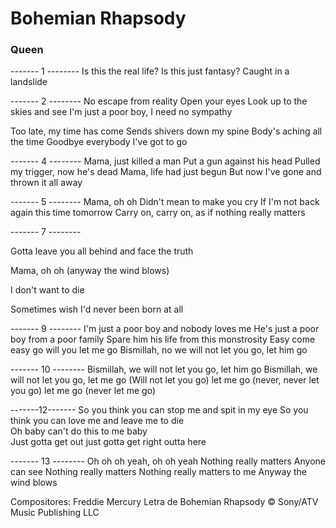 # Bohemian Rhapsody

### Queen



------- 1 --------
Is this the real life?
Is this just fantasy?
Caught in a landslide


------- 2 --------
No escape from reality
Open your eyes
Look up to the skies and see
I'm just a poor boy, I need no sympathy





Too late, my time has come
Sends shivers down my spine
Body's aching all the time
Goodbye everybody I've got to go


------- 4 --------
Mama, just killed a man
Put a gun against his head
Pulled my trigger, now he's dead
Mama, life had just begun
But now I've gone and thrown it all away

------- 5 --------
Mama, oh oh
Didn't mean to make you cry
If I'm not back again this time tomorrow
Carry on, carry on, as if nothing really matters


------- 7 --------

Gotta leave you all behind and face the truth

Mama, oh oh (anyway the wind blows)

I don't want to die

Sometimes wish I'd never been born at all


------- 9 --------
I'm just a poor boy and nobody loves me
He's just a poor boy from a poor family
Spare him his life from this monstrosity
Easy come easy go will you let me go
Bismillah, no we will not let you go, let him go

------- 10 --------
Bismillah, we will not let you go, let him go
Bismillah, we will not let you go, let me go
(Will not let you go) let me go (never, never let you go) let me go (never let me go)

-------12-------
So you think you can stop me and spit in my eye
So you think you can love me and leave me to die  
Oh baby can't do this to me baby  
Just gotta get out just gotta get right outta here

------- 13 --------
Oh oh oh yeah, oh oh yeah
Nothing really matters
Anyone can see
Nothing really matters
Nothing really matters to me
Anyway the wind blows


Compositores: Freddie Mercury
Letra de Bohemian Rhapsody © Sony/ATV Music Publishing LLC
